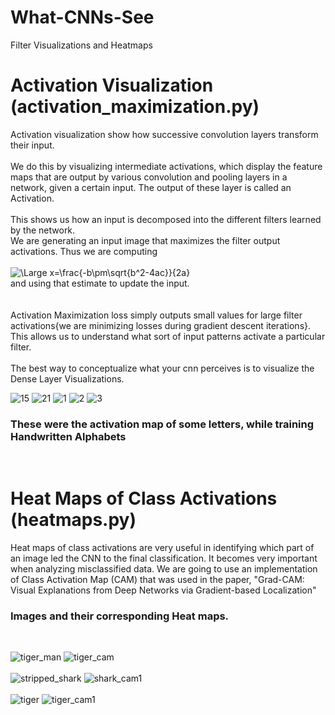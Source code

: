 # What-CNNs-See
Filter Visualizations and Heatmaps

# Activation Visualization (activation_maximization.py)
Activation visualization show how successive convolution layers transform their input. <br>
<br>
We do this by visualizing intermediate activations, which display the feature maps that are 
output by various convolution and pooling layers in a network, given a certain input. The output
of these layer is called an Activation.
<br><br>
This shows us how an input is decomposed into the different filters learned by the network.
<br>
We are generating an input image that maximizes the filter output activations. Thus we are computing<br><br>
<img src="https://latex.codecogs.com/svg.latex?\Large&space;\frac{dActivationMaximizationLoss}{dinput}" title="\Large x=\frac{-b\pm\sqrt{b^2-4ac}}{2a}" />
<br>
and using that estimate to update the input.<br>
<br><br>
Activation Maximization loss simply outputs small values for large filter activations{we are minimizing losses during gradient descent iterations}. This allows us to understand what sort of input patterns activate a particular filter.
<br><br>
The best way to conceptualize what your cnn perceives is to visualize the Dense Layer Visualizations.


![15](https://user-images.githubusercontent.com/16246821/58276621-870f7300-7db5-11e9-86eb-23e346464585.png)
![21](https://user-images.githubusercontent.com/16246821/58276635-91317180-7db5-11e9-8815-8de4429c14ca.png)
![1](https://user-images.githubusercontent.com/16246821/58276588-77902a00-7db5-11e9-9486-604b2a6305dd.png)
![2](https://user-images.githubusercontent.com/16246821/58276593-79f28400-7db5-11e9-9dec-0aed7820e18a.png)
![3](https://user-images.githubusercontent.com/16246821/58276597-7c54de00-7db5-11e9-8950-d656d0c3fec9.png)


<p align="center">
  <h3>These were the activation map of some letters, while training Handwritten Alphabets </h3>
</p>
<br>

# Heat Maps of Class Activations (heatmaps.py)
Heat maps of class activations are very useful in identifying which part of an image led the CNN to the final classification. It becomes very important when analyzing misclassified data.
We are going to use an implementation of Class Activation Map (CAM) that was used in the paper, "Grad-CAM: Visual Explanations from Deep Networks via Gradient-based Localization"

<p align="center">
  <h3>Images and their corresponding Heat maps.</h3>
</p>
<br>

![tiger_man](https://user-images.githubusercontent.com/16246821/58279985-58959600-7dbd-11e9-8e7f-4655c2008a73.jpg)
![tiger_cam](https://user-images.githubusercontent.com/16246821/58280012-5fbca400-7dbd-11e9-9e94-450daade3a77.jpg)
<br>
<br>
![stripped_shark](https://user-images.githubusercontent.com/16246821/58280330-f7ba8d80-7dbd-11e9-823c-d0e2916b90ef.jpg)
![shark_cam1](https://user-images.githubusercontent.com/16246821/58280321-f6896080-7dbd-11e9-8dcc-80c9f386a9d3.jpg)
<br>
<br>
![tiger](https://user-images.githubusercontent.com/16246821/58280352-ff7a3200-7dbd-11e9-9682-1772af8ae0f4.jpg)
![tiger_cam1](https://user-images.githubusercontent.com/16246821/58280356-0143f580-7dbe-11e9-9e33-26fffff2dc13.jpg)


